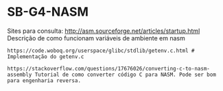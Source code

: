 # SB-G4-NASM

Sites para consulta:
    http://asm.sourceforge.net/articles/startup.html Descrição de como funcionam variáveis de ambiente em nasm

    https://code.woboq.org/userspace/glibc/stdlib/getenv.c.html # Implementação do getenv.c

    https://stackoverflow.com/questions/17676026/converting-c-to-nasm-assembly Tutorial de como converter código C para NASM. Pode ser bom para engenharia reversa.